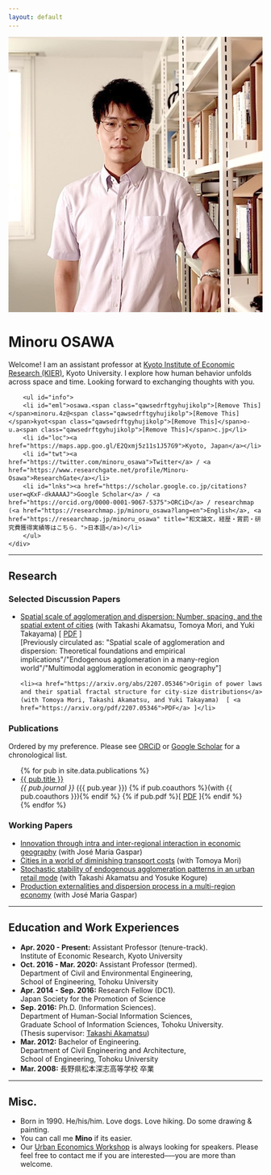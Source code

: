 ```yaml
---
layout: default
---
```


<div id="profile">
    <div id="profile_pic-wrapper">
        <img src="/assets/img/minoru_osawa.jpg" id="profile_pic">
    </div>
    <div id="description-wrapper">
        <h1>Minoru OSAWA</h1>
        <p>Welcome! I am an assistant professor at <a href="https://www.kier.kyoto-u.ac.jp/en/">Kyoto Institute of Economic Research (KIER)</a>, Kyoto University. I explore how human behavior unfolds across space and time. Looking forward to exchanging thoughts with you.</p>

        <ul id="info">
        <li id="eml">osawa.<span class="qawsedrftgyhujikolp">[Remove This]</span>minoru.4z@<span class="qawsedrftgyhujikolp">[Remove This]</span>kyot<span class="qawsedrftgyhujikolp">[Remove This]</span>o-u.a<span class="qawsedrftgyhujikolp">[Remove This]</span>c.jp</li>
        <li id="loc"><a href="https://maps.app.goo.gl/E2Qxmj5z11s1J57G9">Kyoto, Japan</a></li>
        <li id="twt"><a href="https://twitter.com/minoru_osawa">Twitter</a> / <a href="https://www.researchgate.net/profile/Minoru-Osawa">ResearchGate</a></li>
        <li id="lnks"><a href="https://scholar.google.co.jp/citations?user=qKxF-dkAAAAJ">Google Scholar</a> / <a href="https://orcid.org/0000-0001-9067-5375">ORCiD</a> / researchmap (<a href="https://researchmap.jp/minoru_osawa?lang=en">English</a>, <a href="https://researchmap.jp/minoru_osawa" title="和文論文，経歴・賞罰・研究費獲得実績等はこちら．">日本語</a>)</li>
        </ul>
    </div>
</div>

<hr>

<h2>Research</h2>

<h3>Selected Discussion Papers</h3>

<ul class="ref-list">
    <li><a href="https://arxiv.org/abs/1912.05113">Spatial scale of agglomeration and dispersion: Number, spacing, and the spatial extent of cities</a> (with Takashi Akamatsu, Tomoya Mori, and Yuki Takayama) [ <a href="https://arxiv.org/pdf/1912.05113">PDF</a> ] <br><span class="note">[Previously circulated as: "Spatial scale of agglomeration and dispersion: Theoretical foundations and empirical implications"/"Endogenous agglomeration in a many-region world"/"Multimodal agglomeration in economic geography"]</span></li>

    <li><a href="https://arxiv.org/abs/2207.05346">Origin of power laws and their spatial fractal structure for city-size distributions</a> (with Tomoya Mori, Takashi Akamatsu, and Yuki Takayama)  [ <a href="https://arxiv.org/pdf/2207.05346">PDF</a> ]</li>
</ul>

<h3>Publications</h3>

Ordered by my preference. Please see <a href="https://orcid.org/0000-0001-9067-5375" target="_blank
">ORCiD</a> or <a href="https://scholar.google.co.jp/citations?user=qKxF-dkAAAAJ" target="_blank
">Google Scholar</a> for a chronological list. 

<ul class="ref-list">
  {% for pub in site.data.publications %}
    <li>
      <a href="{{ pub.url }}">{{ pub.title }}</a> <br>
      <em class="tcol">{{ pub.journal }}</em> ({{ pub.year }}) 
      {% if pub.coauthors %}(with {{ pub.coauthors }}){% endif %}
      {% if pub.pdf %}[ <a href="{{ pub.pdf }}">PDF</a> ]{% endif %}
    </li>
  {% endfor %}
</ul>

<h3>Working Papers</h3>

<ul class="ref-list">
<li><a href="https://arxiv.org/abs/2212.14475">Innovation through intra and inter-regional interaction in economic geography</a> (with José Maria Gaspar)</li>

<li><a href="https://arxiv.org/abs/2012.12503">Cities in a world of diminishing transport costs</a> (with Tomoya Mori)</li>

<li><a href="https://arxiv.org/abs/2011.06778">Stochastic stability of endogenous agglomeration patterns in an urban retail mode</a>  (with Takashi Akamatsu and Yosuke Kogure)</li>

<li><a href="https://arxiv.org/abs/2001.05095">Production externalities and dispersion process in a multi-region economy</a> (with José Maria Gaspar)</li>
</ul>


<hr>

<h2>Education and Work Experiences</h2>
<ul class="ref-list">
    <li>
        <b>Apr. 2020 - Present:</b> 
        <span class="tcol">Assistant Professor</span>  (tenure-track). <br> 
        Institute of Economic Research, Kyoto University</li>
    <li>
        <b>Oct. 2016 - Mar. 2020:</b> 
        <span class="tcol">Assistant Professor</span> (termed). <br>
        Department of Civil and Environmental Engineering, <br>
        School of Engineering, Tohoku University</li>
    <li>
        <b>Apr. 2014 - Sep. 2016:</b> 
        <span class="tcol">Research Fellow (DC1)</span>. <br> 
        Japan Society for the Promotion of Science</li>
    <li>
        <b>Sep. 2016:</b> 
        <span class="tcol">Ph.D. (Information Sciences)</span>. <br>
        Department of Human-Social Information Sciences,<br> Graduate School of Information Sciences, Tohoku University.<br>
        (Thesis supervisor: <a href="http://www.plan.civil.tohoku.ac.jp/~akamatsu/Akamatsu-E.htm">Takashi Akamatsu</a>)</li>
    <li>
        <b>Mar. 2012:</b> 
        <span class="tcol">Bachelor of Engineering</span>. <br>
        Department of Civil Engineering and Architecture, <br> School of Engineering, Tohoku University</li>
    <li>
        <b>Mar. 2008:</b> 長野県松本深志高等学校 卒業</li>
</ul>

<hr>

<h2>Misc.</h2>

<ul class="ref-list">
<li>Born in 1990. He/his/him. Love dogs. Love hiking. Do some drawing & painting.</li>

<li>You can call me <b>Mino</b> if its easier.</li>

<li>Our <a href="https://www.kier.kyoto-u.ac.jp/en/workshop_category/urban-economics/">Urban Economics Workshop</a> is always looking for speakers. Please feel free to contact me if you are interested–––you are more than welcome.</li>

</ul>
